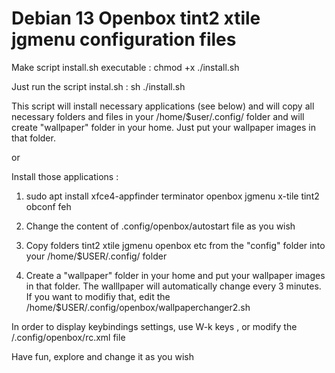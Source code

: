
# Debian 13 Openbox tint2 xtile jgmenu configuration files

Make script install.sh executable : chmod +x ./install.sh

Just run the script instal.sh : sh ./install.sh 

This script will install necessary applications (see below) and will copy all necessary folders and files in your /home/$user/.config/ folder and will create "wallpaper" folder in your home. Just put your wallpaper images in that folder.

or

Install those applications  :

1) sudo apt install xfce4-appfinder terminator openbox jgmenu x-tile tint2 obconf   feh
 
2) Change the content of  .config/openbox/autostart file as you wish

3) Copy folders tint2 xtile jgmenu openbox etc from the "config" folder    into your /home/$USER/.config/ folder

4) Create a "wallpaper" folder in your home and put your wallpaper images in that folder.
The walllpaper will automatically change every 3 minutes. If you want to modifiy that, edit the /home/$USER/.config/openbox/wallpaperchanger2.sh


In order to display keybindings settings,  use W-k keys , or modify  the /.config/openbox/rc.xml file

Have fun, explore and change it as you wish
